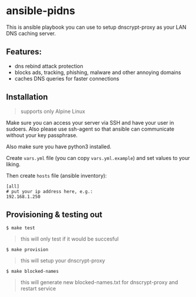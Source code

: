 # ansible-pidns

This is ansible playbook you can use to setup dnscrypt-proxy as your LAN DNS caching server.

## Features:

- dns rebind attack protection
- blocks ads, tracking, phishing, malware and other annoying domains
- caches DNS queries for faster connections

## Installation

> supports only Alpine Linux

Make sure you can access your server via SSH and have your user in sudoers. Also please use ssh-agent so that ansible can communicate without your key passphrase.

Also make sure you have python3 installed.

Create `vars.yml` file (you can copy `vars.yml.example`) and set values to your liking.

Then create `hosts` file (ansible inventory):

```
[all]
# put your ip address here, e.g.:
192.168.1.250
```
## Provisioning & testing out

`$ make test`

> this will only test if it would be succesful

`$ make provision`

> this will setup your dnscrypt-proxy

`$ make blocked-names`

> this will generate new blocked-names.txt for dnscrypt-proxy and restart service
